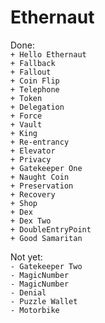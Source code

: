 # Ethernaut  
Done:  
`+ Hello Ethernaut`  
`+ Fallback`  
`+ Fallout`  
`+ Coin Flip`  
`+ Telephone`  
`+ Token`  
`+ Delegation`  
`+ Force`  
`+ Vault`  
`+ King`  
`+ Re-entrancy`  
`+ Elevator`  
`+ Privacy`  
`+ Gatekeeper One`  
`+ Naught Coin`  
`+ Preservation`  
`+ Recovery`  
`+ Shop`  
`+ Dex`  
`+ Dex Two`  
`+ DoubleEntryPoint`  
`+ Good Samaritan`  
  
Not yet:  
`- Gatekeeper Two`  
`- MagicNumber`  
`- MagicNumber`  
`- Denial`  
`- Puzzle Wallet`  
`- Motorbike`  
